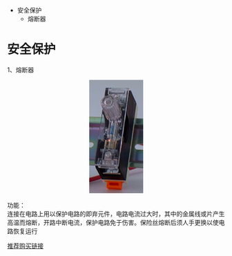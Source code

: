 - 安全保护  
  - 熔断器
  

# 安全保护

1、熔断器

<div align="center">
<img src="./img/熔断器.png">
</div>

功能：  
连接在电路上用以保护电路的即弃元件，电路电流过大时，其中的金属线或片产生高温而熔断，开路中断电流，保护电路免于伤害。保险丝熔断后须人手更换以使电路恢复运行

[推荐购买链接](https://detail.tmall.com/item.htm?ali_refid=a3_430673_1006:1109458602:N:zI2MGtEtek31Fx6rBAkTHbXzr4koNIEE:f88e5d4d25fb2e09f223f1ab944208e7&ali_trackid=1_f88e5d4d25fb2e09f223f1ab944208e7&id=39433280198&skuId=4176723770539&spm=a2e0b.20350158.31919782.4)

